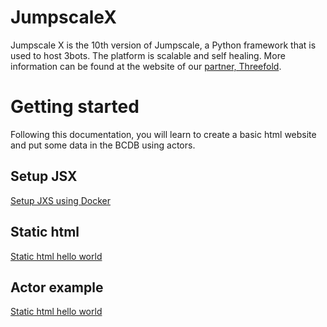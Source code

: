 # JumpscaleX
Jumpscale X is the 10th version of Jumpscale, a Python framework that is used to host 3bots. The platform is scalable and self healing. More information can be found at the website of our [partner, Threefold](https://www.threefold.tech/).

# Getting started

Following this documentation, you will learn to create a basic html website and put some data in the BCDB using actors.

## Setup JSX
[Setup JXS using Docker](setup_docker.md)

## Static html

[Static html hello world](myLib/README.md)

## Actor example
[Static html hello world](myLib/README.md)
